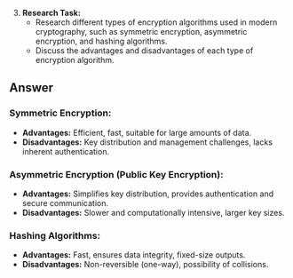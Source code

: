 3. **Research Task:**
   - Research different types of encryption algorithms used in modern cryptography, such as symmetric encryption, asymmetric encryption, and hashing algorithms.
   - Discuss the advantages and disadvantages of each type of encryption algorithm.

## Answer

### **Symmetric Encryption:**
   - **Advantages:** Efficient, fast, suitable for large amounts of data.
   - **Disadvantages:** Key distribution and management challenges, lacks inherent authentication.

### **Asymmetric Encryption (Public Key Encryption):**
   - **Advantages:** Simplifies key distribution, provides authentication and secure communication.
   - **Disadvantages:** Slower and computationally intensive, larger key sizes.

### **Hashing Algorithms:**
   - **Advantages:** Fast, ensures data integrity, fixed-size outputs.
   - **Disadvantages:** Non-reversible (one-way), possibility of collisions.